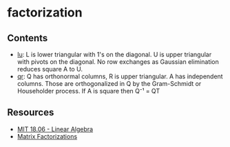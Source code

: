 # factorization

## Contents
* [lu](https://github.com/joaopaulq/factorization/blob/master/src/qr.lu): L is lower triangular with 1's on the diagonal. U is upper triangular with pivots on the diagonal. No row exchanges as Gaussian elimination reduces square A to U.
* [qr](https://github.com/joaopaulq/factorization/blob/master/src/qr.py): Q has orthonormal columns, R is upper triangular. A has independent columns. Those are orthogonalized in Q by the Gram-Schmidt or Householder process. If A is square then Q⁻¹ = QT

## Resources
* [MIT 18.06 - Linear Algebra](https://ocw.mit.edu/courses/mathematics/18-06-linear-algebra-spring-2010/)
* [Matrix Factorizations](http://math.mit.edu/~gs/linearalgebra/linearalgebra5_Matrix.pdf)

